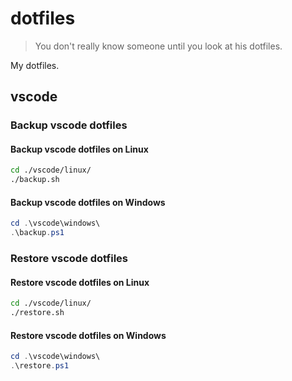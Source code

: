 # dotfiles

> You don't really know someone until you look at his dotfiles.

My dotfiles.

## vscode

### Backup vscode dotfiles

#### Backup vscode dotfiles on Linux

```bash
cd ./vscode/linux/
./backup.sh
```

#### Backup vscode dotfiles on Windows

```powershell
cd .\vscode\windows\
.\backup.ps1
```

### Restore vscode dotfiles

#### Restore vscode dotfiles on Linux

```bash
cd ./vscode/linux/
./restore.sh
```

#### Restore vscode dotfiles on Windows

```powershell
cd .\vscode\windows\
.\restore.ps1
```
